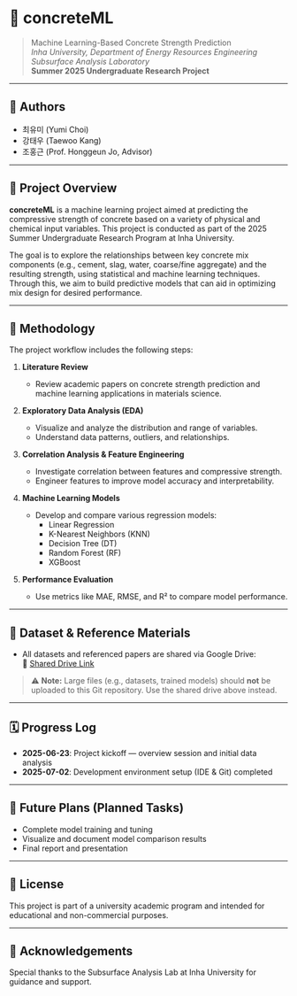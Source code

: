 # 🧱 concreteML

> Machine Learning-Based Concrete Strength Prediction  
> *Inha University, Department of Energy Resources Engineering*  
> *Subsurface Analysis Laboratory*  
> **Summer 2025 Undergraduate Research Project**

---

## 👥 Authors
- 최유미 (Yumi Choi)  
- 강태우 (Taewoo Kang)  
- 조홍근 (Prof. Honggeun Jo, Advisor)

---

## 📌 Project Overview

**concreteML** is a machine learning project aimed at predicting the compressive strength of concrete based on a variety of physical and chemical input variables. This project is conducted as part of the 2025 Summer Undergraduate Research Program at Inha University.

The goal is to explore the relationships between key concrete mix components (e.g., cement, slag, water, coarse/fine aggregate) and the resulting strength, using statistical and machine learning techniques. Through this, we aim to build predictive models that can aid in optimizing mix design for desired performance.

---

## 🧪 Methodology

The project workflow includes the following steps:

1. **Literature Review**  
   - Review academic papers on concrete strength prediction and machine learning applications in materials science.

2. **Exploratory Data Analysis (EDA)**  
   - Visualize and analyze the distribution and range of variables.
   - Understand data patterns, outliers, and relationships.

3. **Correlation Analysis & Feature Engineering**  
   - Investigate correlation between features and compressive strength.
   - Engineer features to improve model accuracy and interpretability.

4. **Machine Learning Models**  
   - Develop and compare various regression models:
     - Linear Regression
     - K-Nearest Neighbors (KNN)
     - Decision Tree (DT)
     - Random Forest (RF)
     - XGBoost

5. **Performance Evaluation**  
   - Use metrics like MAE, RMSE, and R² to compare model performance.

---

## 📁 Dataset & Reference Materials

- All datasets and referenced papers are shared via Google Drive:  
  🔗 [Shared Drive Link](https://drive.google.com/drive/folders/12LrqvkB8Yzwcpy_Dk5VIbdD66YQ5jWrT?usp=sharing)

> ⚠️ **Note:** Large files (e.g., datasets, trained models) should **not** be uploaded to this Git repository. Use the shared drive above instead.

---

## 🗓️ Progress Log

- **2025-06-23**: Project kickoff — overview session and initial data analysis  
- **2025-07-02**: Development environment setup (IDE & Git) completed  

---

## 📌 Future Plans (Planned Tasks)

- Complete model training and tuning
- Visualize and document model comparison results
- Final report and presentation

---

## 📜 License

This project is part of a university academic program and intended for educational and non-commercial purposes.

---

## 💬 Acknowledgements

Special thanks to the Subsurface Analysis Lab at Inha University for guidance and support.

